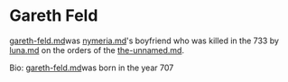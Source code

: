 # Gareth Feld

[gareth-feld.md](gareth-feld.md "mention")was [nymeria.md](../main-characters/nymeria.md "mention")'s boyfriend who was killed in the 733 by [luna.md](../main-characters/luna.md "mention") on the orders of the [the-unnamed.md](../associations/the-unnamed.md "mention").

Bio: [gareth-feld.md](gareth-feld.md "mention")was born in the year 707&#x20;
